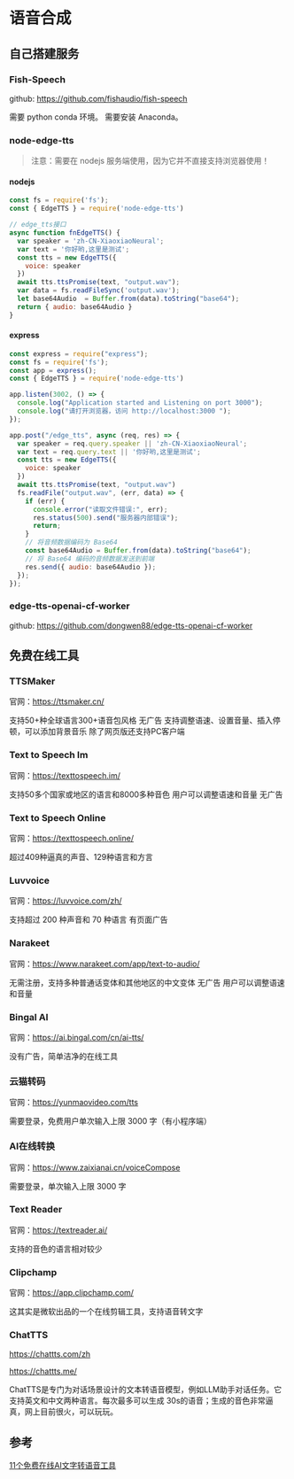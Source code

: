 # 语音合成

## 自己搭建服务

### ‌Fish-Speech

github: https://github.com/fishaudio/fish-speech

需要 python conda 环境。
需要安装 Anaconda。



### node-edge-tts

> 注意：需要在 nodejs 服务端使用，因为它并不直接支持浏览器使用！

#### nodejs
```js
const fs = require('fs');
const { EdgeTTS } = require('node-edge-tts')

// edge_tts接口
async function fnEdgeTTS() {
  var speaker = 'zh-CN-XiaoxiaoNeural';
  var text = '你好哟,这里是测试';
  const tts = new EdgeTTS({
    voice: speaker
  })
  await tts.ttsPromise(text, "output.wav");
  var data = fs.readFileSync('output.wav');
  let base64Audio  = Buffer.from(data).toString("base64");
  return { audio: base64Audio }
}
```

#### express

```js
const express = require("express");
const fs = require('fs');
const app = express();
const { EdgeTTS } = require('node-edge-tts')

app.listen(3002, () => {
  console.log("Application started and Listening on port 3000");
  console.log("请打开浏览器，访问 http://localhost:3000 ");
});

app.post("/edge_tts", async (req, res) => {
  var speaker = req.query.speaker || 'zh-CN-XiaoxiaoNeural';
  var text = req.query.text || '你好哟,这里是测试';
  const tts = new EdgeTTS({
    voice: speaker
  })
  await tts.ttsPromise(text, "output.wav")
  fs.readFile("output.wav", (err, data) => {
    if (err) {
      console.error("读取文件错误:", err);
      res.status(500).send("服务器内部错误");
      return;
    }
    // 将音频数据编码为 Base64
    const base64Audio = Buffer.from(data).toString("base64");
    // 将 Base64 编码的音频数据发送到前端
    res.send({ audio: base64Audio });
  });
});
```

### edge-tts-openai-cf-worker

github: https://github.com/dongwen88/edge-tts-openai-cf-worker

## 免费在线工具

### TTSMaker

官网：https://ttsmaker.cn/

支持50+种全球语言300+语音包风格
无广告
支持调整语速、设置音量、插入停顿，可以添加背景音乐
除了网页版还支持PC客户端

### Text to Speech Im

官网：https://texttospeech.im/

支持50多个国家或地区的语言和8000多种音色
用户可以调整语速和音量
无广告

### Text to Speech Online

官网：https://texttospeech.online/

超过409种逼真的声音、129种语言和方言

### Luvvoice

官网：https://luvvoice.com/zh/

支持超过 200 种声音和 70 种语言
有页面广告

### Narakeet

官网：https://www.narakeet.com/app/text-to-audio/

无需注册，支持多种普通话变体和其他地区的中文变体
无广告
用户可以调整语速和音量

### Bingal AI

官网：https://ai.bingal.com/cn/ai-tts/

没有广告，简单洁净的在线工具

### 云猫转码

官网：https://yunmaovideo.com/tts

需要登录，免费用户单次输入上限 3000 字（有小程序端）

### AI在线转换

官网：https://www.zaixianai.cn/voiceCompose

需要登录，单次输入上限 3000 字

### Text Reader

官网：https://textreader.ai/

支持的音色的语言相对较少

### Clipchamp

官网：https://app.clipchamp.com/

这其实是微软出品的一个在线剪辑工具，支持语音转文字

### ChatTTS

https://chattts.com/zh

https://chattts.me/

ChatTTS是专门为对话场景设计的文本转语音模型，例如LLM助手对话任务。它支持英文和中文两种语言。每次最多可以生成 30s的语音；生成的音色非常逼真，网上目前很火，可以玩玩。




## 参考

[11个免费在线AI文字转语音工具](https://baijiahao.baidu.com/s?id=1807061345173752892&wfr=spider&for=pc)